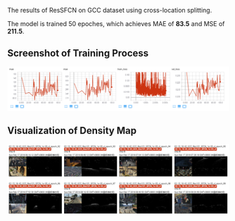 The results of ResSFCN on GCC dataset using cross-location splitting.

The model is trained 50 epoches, which achieves MAE of **83.5** and MSE of **211.5**. 

## Screenshot of Training Process

![Detialed infomation during the traning phase.](./img1.png "quantitative-results")

## Visualization of Density Map

![Detialed infomation during the traning phase.](./img2.png "visualization")